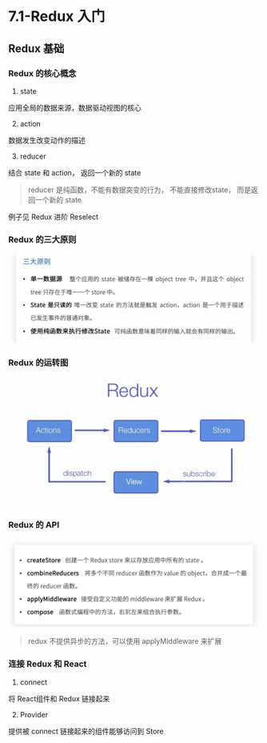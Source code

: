 # 7.1-Redux 入门

## Redux 基础

### Redux 的核心概念

1. state

应用全局的数据来源，数据驱动视图的核心

2. action

数据发生改变动作的描述

3. reducer

结合 state 和 action， 返回一个新的 state

> reducer 是纯函数，不能有数据突变的行为， 不能直接修改state， 而是返回一个新的 state

例子见 Redux 进阶 Reselect

### Redux 的三大原则

![Redux 的三大原则](./imgs/7/7.1.1.jpg)

### Redux 的运转图

![Redux 的运转图](./imgs/7/7.1.2.jpg)

### Redux 的 API

![Redux 的 API](./imgs/7/7.1.3.jpg)

> redux 不提供异步的方法，可以使用 applyMiddleware 来扩展

### 连接 Redux 和 React

1. connect

将 React组件和 Redux 链接起来

2. Provider

提供被 connect 链接起来的组件能够访问到 Store

